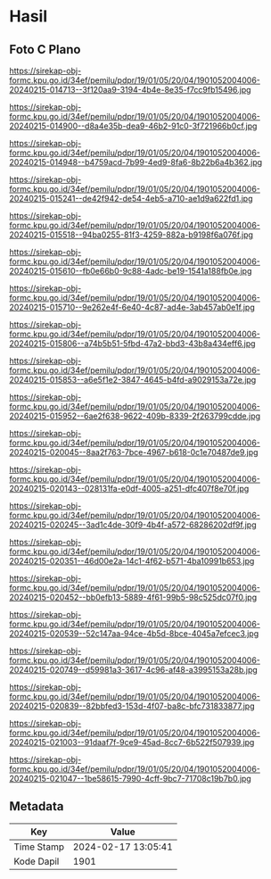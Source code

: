 # Hasil

## Foto C Plano

https://sirekap-obj-formc.kpu.go.id/34ef/pemilu/pdpr/19/01/05/20/04/1901052004006-20240215-014713--3f120aa9-3194-4b4e-8e35-f7cc9fb15496.jpg

https://sirekap-obj-formc.kpu.go.id/34ef/pemilu/pdpr/19/01/05/20/04/1901052004006-20240215-014900--d8a4e35b-dea9-46b2-91c0-3f721966b0cf.jpg

https://sirekap-obj-formc.kpu.go.id/34ef/pemilu/pdpr/19/01/05/20/04/1901052004006-20240215-014948--b4759acd-7b99-4ed9-8fa6-8b22b6a4b362.jpg

https://sirekap-obj-formc.kpu.go.id/34ef/pemilu/pdpr/19/01/05/20/04/1901052004006-20240215-015241--de42f942-de54-4eb5-a710-ae1d9a622fd1.jpg

https://sirekap-obj-formc.kpu.go.id/34ef/pemilu/pdpr/19/01/05/20/04/1901052004006-20240215-015518--94ba0255-81f3-4259-882a-b9198f6a076f.jpg

https://sirekap-obj-formc.kpu.go.id/34ef/pemilu/pdpr/19/01/05/20/04/1901052004006-20240215-015610--fb0e66b0-9c88-4adc-be19-1541a188fb0e.jpg

https://sirekap-obj-formc.kpu.go.id/34ef/pemilu/pdpr/19/01/05/20/04/1901052004006-20240215-015710--9e262e4f-6e40-4c87-ad4e-3ab457ab0e1f.jpg

https://sirekap-obj-formc.kpu.go.id/34ef/pemilu/pdpr/19/01/05/20/04/1901052004006-20240215-015806--a74b5b51-5fbd-47a2-bbd3-43b8a434eff6.jpg

https://sirekap-obj-formc.kpu.go.id/34ef/pemilu/pdpr/19/01/05/20/04/1901052004006-20240215-015853--a6e5f1e2-3847-4645-b4fd-a9029153a72e.jpg

https://sirekap-obj-formc.kpu.go.id/34ef/pemilu/pdpr/19/01/05/20/04/1901052004006-20240215-015952--6ae2f638-9622-409b-8339-2f263799cdde.jpg

https://sirekap-obj-formc.kpu.go.id/34ef/pemilu/pdpr/19/01/05/20/04/1901052004006-20240215-020045--8aa2f763-7bce-4967-b618-0c1e70487de9.jpg

https://sirekap-obj-formc.kpu.go.id/34ef/pemilu/pdpr/19/01/05/20/04/1901052004006-20240215-020143--028131fa-e0df-4005-a251-dfc407f8e70f.jpg

https://sirekap-obj-formc.kpu.go.id/34ef/pemilu/pdpr/19/01/05/20/04/1901052004006-20240215-020245--3ad1c4de-30f9-4b4f-a572-68286202df9f.jpg

https://sirekap-obj-formc.kpu.go.id/34ef/pemilu/pdpr/19/01/05/20/04/1901052004006-20240215-020351--46d00e2a-14c1-4f62-b571-4ba10991b653.jpg

https://sirekap-obj-formc.kpu.go.id/34ef/pemilu/pdpr/19/01/05/20/04/1901052004006-20240215-020452--bb0efb13-5889-4f61-99b5-98c525dc07f0.jpg

https://sirekap-obj-formc.kpu.go.id/34ef/pemilu/pdpr/19/01/05/20/04/1901052004006-20240215-020539--52c147aa-94ce-4b5d-8bce-4045a7efcec3.jpg

https://sirekap-obj-formc.kpu.go.id/34ef/pemilu/pdpr/19/01/05/20/04/1901052004006-20240215-020749--d59981a3-3617-4c96-af48-a3995153a28b.jpg

https://sirekap-obj-formc.kpu.go.id/34ef/pemilu/pdpr/19/01/05/20/04/1901052004006-20240215-020839--82bbfed3-153d-4f07-ba8c-bfc731833877.jpg

https://sirekap-obj-formc.kpu.go.id/34ef/pemilu/pdpr/19/01/05/20/04/1901052004006-20240215-021003--91daaf7f-9ce9-45ad-8cc7-6b522f507939.jpg

https://sirekap-obj-formc.kpu.go.id/34ef/pemilu/pdpr/19/01/05/20/04/1901052004006-20240215-021047--1be58615-7990-4cff-9bc7-71708c19b7b0.jpg


## Metadata

| Key        | Value               |
| ---------- | ------------------- |
| Time Stamp | 2024-02-17 13:05:41 |
| Kode Dapil | 1901                |



